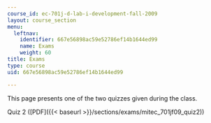 ```yaml
---
course_id: ec-701j-d-lab-i-development-fall-2009
layout: course_section
menu:
  leftnav:
    identifier: 667e56898ac59e52786ef14b1644ed99
    name: Exams
    weight: 60
title: Exams
type: course
uid: 667e56898ac59e52786ef14b1644ed99

---
```


This page presents one of the two quizzes given during the class.

Quiz 2 ([PDF]({{< baseurl >}}/sections/exams/mitec_701jf09_quiz2))